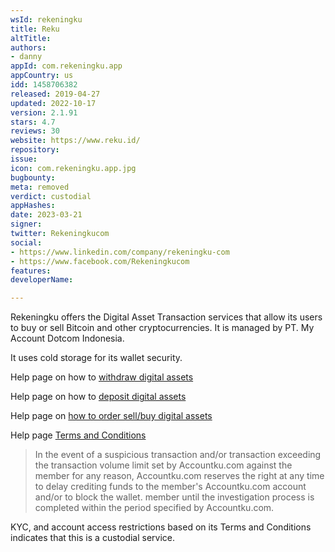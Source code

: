 ```yaml
---
wsId: rekeningku
title: Reku
altTitle: 
authors:
- danny
appId: com.rekeningku.app
appCountry: us
idd: 1458706382
released: 2019-04-27
updated: 2022-10-17
version: 2.1.91
stars: 4.7
reviews: 30
website: https://www.reku.id/
repository: 
issue: 
icon: com.rekeningku.app.jpg
bugbounty: 
meta: removed
verdict: custodial
appHashes: 
date: 2023-03-21
signer: 
twitter: Rekeningkucom
social:
- https://www.linkedin.com/company/rekeningku-com
- https://www.facebook.com/Rekeningkucom
features: 
developerName: 

---
```


Rekeningku offers the Digital Asset Transaction services that allow its users to buy or sell Bitcoin and other cryptocurrencies. It  is managed by PT. My Account Dotcom Indonesia.

It uses cold storage for its wallet security.

Help page on how to [withdraw digital assets](https://help.rekeningku.com/cara-melakukan-withdraw-aset-digital-coin-dan-token/)

Help page on how to [deposit digital assets](https://help.rekeningku.com/cara-deposit-aset-digital-anda/)

Help page on [how to order sell/buy digital assets](https://help.rekeningku.com/cara-melakukan-order-jual-beli-aset-digital/)

Help page [Terms and Conditions](https://help.rekeningku.com/syarat-dan-ketentuan-rekeningku-com/)

> In the event of a suspicious transaction and/or transaction exceeding the transaction volume limit set by Accountku.com against the member for any reason, Accountku.com reserves the right at any time to delay crediting funds to the member's Accountku.com account and/or to block the wallet. member until the investigation process is completed within the period specified by Accountku.com.

KYC, and account access restrictions based on its Terms and Conditions indicates that this is a custodial service.
